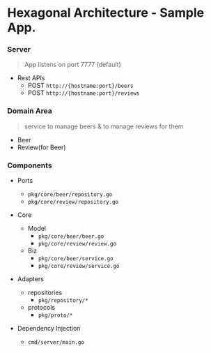 # Hexagonal Architecture - Sample App.

### Server

> App listens on port 7777 (default)

- Rest APIs
    - POST `http://{hostname:port}/beers` 
    - POST `http://{hostname:port}/reviews`
    

### Domain Area

> service to manage beers & to manage reviews for them

- Beer
- Review(for Beer)
    

### Components

- Ports
    - `pkg/core/beer/repository.go`
    - `pkg/core/review/repository.go`

- Core
    - Model
        - `pkg/core/beer/beer.go`
        - `pkg/core/review/review.go`
    - Biz
        - `pkg/core/beer/service.go`
        - `pkg/core/review/service.go`

- Adapters
    - repositories
        - `pkg/repository/*`
    - protocols
        - `pkg/proto/*`

- Dependency Injection
    - `cmd/server/main.go`
